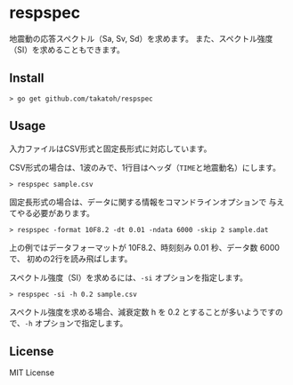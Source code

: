 # respspec

地震動の応答スペクトル（Sa, Sv, Sd）を求めます。
また、スペクトル強度（SI）を求めることもできます。

## Install

    > go get github.com/takatoh/respspec

## Usage

入力ファイルはCSV形式と固定長形式に対応しています。

CSV形式の場合は、1波のみで、1行目はヘッダ（`TIME`と地震動名）にします。

    > respspec sample.csv

固定長形式の場合は、データに関する情報をコマンドラインオプションで
与えてやる必要があります。

    > respspec -format 10F8.2 -dt 0.01 -ndata 6000 -skip 2 sample.dat

上の例ではデータフォーマットが 10F8.2、時刻刻み 0.01 秒、データ数 6000で、
初めの2行を読み飛ばします。

スペクトル強度（SI）を求めるには、`-si` オプションを指定します。

    > respspec -si -h 0.2 sample.csv

スペクトル強度を求める場合、減衰定数 h を 0.2 とすることが多いようですので、`-h` オプションで指定します。

## License

MIT License
